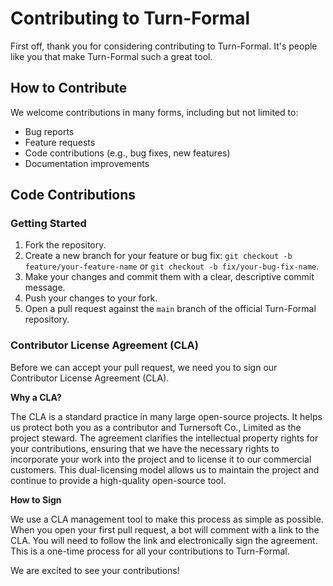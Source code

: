 # Contributing to Turn-Formal

First off, thank you for considering contributing to Turn-Formal. It's people like you that make Turn-Formal such a great tool.

## How to Contribute

We welcome contributions in many forms, including but not limited to:
- Bug reports
- Feature requests
- Code contributions (e.g., bug fixes, new features)
- Documentation improvements

## Code Contributions

### Getting Started

1. Fork the repository.
2. Create a new branch for your feature or bug fix: `git checkout -b feature/your-feature-name` or `git checkout -b fix/your-bug-fix-name`.
3. Make your changes and commit them with a clear, descriptive commit message.
4. Push your changes to your fork.
5. Open a pull request against the `main` branch of the official Turn-Formal repository.

### Contributor License Agreement (CLA)

Before we can accept your pull request, we need you to sign our Contributor License Agreement (CLA).

**Why a CLA?**

The CLA is a standard practice in many large open-source projects. It helps us protect both you as a contributor and Turnersoft Co., Limited as the project steward. The agreement clarifies the intellectual property rights for your contributions, ensuring that we have the necessary rights to incorporate your work into the project and to license it to our commercial customers. This dual-licensing model allows us to maintain the project and continue to provide a high-quality open-source tool.

**How to Sign**

We use a CLA management tool to make this process as simple as possible. When you open your first pull request, a bot will comment with a link to the CLA. You will need to follow the link and electronically sign the agreement. This is a one-time process for all your contributions to Turn-Formal.

We are excited to see your contributions!
